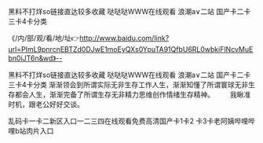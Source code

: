 黑料不打烊so链接直达较多收藏
哒哒哒WWW在线观看
浪潮a∨二站
国产卡二卡三卡4卡分类


《/内/部/观/看/地/址👉http://www.baidu.com/link?url=PImL9pnrcnEBTZd0DJwE1moEyQXs0YpuTA91QfbU6RL0wbkiFlNcvMuEbn0iJT6n&wd》--

黑料不打烊so链接直达较多收藏
哒哒哒WWW在线观看
浪潮a∨二站
国产卡二卡三卡4卡分类
渐渐领会到所谓实际无非生存工作人生，渐渐知懂了所谓寰球无非生存都会人生，渐渐完备了所谓生存无非精力思维创作情绪生存精神。
　　我瞅准时机，跟老公好好交谈。





乱码卡一卡二新区入口一二三四在线观看免费高清国产卡1卡2 卡3卡老阿姨哔哩哔哩b站肉片入口

